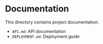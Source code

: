 # Documentation

This directory contains project documentation.

- `API.md`: API documentation
- `DEPLOYMENT.md`: Deployment guide